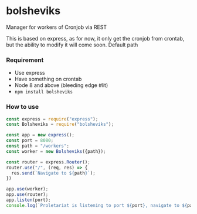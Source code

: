 # bolsheviks
Manager for workers of Cronjob via REST

This is based on express, as for now, it only get the cronjob from crontab, but the ability to modify it will come soon. Default path

### Requirement
* Use express
* Have something on crontab
* Node 8 and above (bleeding edge #lit)
* `npm install bolsheviks`

### How to use
```js
const express = require("express");
const Bolsheviks = require("bolsheviks");

const app = new express();
const port = 8080;
const path = "/workers";
const worker = new Bolsheviks({path});

const router = express.Router();
router.use("/", (req, res) => {
  res.send(`Navigate to ${path}`);
})

app.use(worker);
app.use(router);
app.listen(port);
console.log(`Proletariat is listening to port ${port}, navigate to ${path}`);
```
